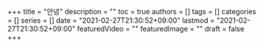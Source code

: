+++
title = "안녕"
description = ""
toc = true
authors = []
tags = []
categories = []
series = []
date =  "2021-02-27T21:30:52+09:00"
lastmod = "2021-02-27T21:30:52+09:00"
featuredVideo = ""
featuredImage = ""
draft = false
+++
